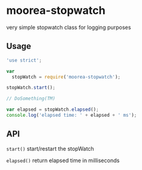 # moorea-stopwatch

very simple stopwatch class for logging purposes

## Usage

```javascript
'use strict';

var
  stopWatch = require('moorea-stopwatch');

stopWatch.start();

// DoSomething(TM)

var elapsed = stopWatch.elapsed();
console.log('elapsed time: ' + elapsed + ' ms');
```

## API

`start()` start/restart the stopWatch

`elapsed()` return elapsed time in milliseconds
